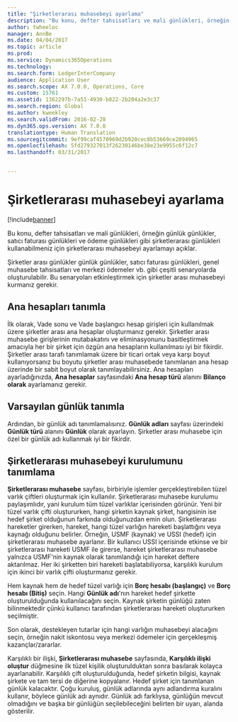 ```yaml
---
title: "Şirketlerarası muhasebeyi ayarlama"
description: "Bu konu, defter tahsisatları ve mali günlükleri, örneğin günlük günlükler, satıcı faturası günlükleri ve ödeme günlükleri gibi şirketlerarası günlükleri kullanabilmeniz için şirketlerarası muhasebeyi ayarlamayı açıklar."
author: twheeloc
manager: AnnBe
ms.date: 04/04/2017
ms.topic: article
ms.prod: 
ms.service: Dynamics365Operations
ms.technology: 
ms.search.form: LedgerInterCompany
audience: Application User
ms.search.scope: AX 7.0.0, Operations, Core
ms.custom: 15761
ms.assetid: 1362297b-7a51-4930-b822-2b204a2e3c37
ms.search.region: Global
ms.author: kweekley
ms.search.validFrom: 2016-02-28
ms.dyn365.ops.version: AX 7.0.0
translationtype: Human Translation
ms.sourcegitcommit: 9ef99caf4570969d2b920cec8b53669ce2094965
ms.openlocfilehash: 5fd279327013f26230146be38e23e9955c6f12c7
ms.lasthandoff: 03/31/2017


---
```


# <a name="intercompany-accounting-setup"></a>Şirketlerarası muhasebeyi ayarlama

[!include[banner](../includes/banner.md)]


Bu konu, defter tahsisatları ve mali günlükleri, örneğin günlük günlükler, satıcı faturası günlükleri ve ödeme günlükleri gibi şirketlerarası günlükleri kullanabilmeniz için şirketlerarası muhasebeyi ayarlamayı açıklar.

Şirketler arası günlükler günlük günlükler, satıcı faturası günlükleri, genel muhasebe tahsisatları ve merkezi ödemeler vb. gibi çeşitli senaryolarda oluşturulabilir. Bu senaryoları etkinleştirmek için şirketler arası muhasebeyi kurmanız gerekir.

## <a name="define-main-accounts"></a>Ana hesapları tanımla
İlk olarak, Vade sonu ve Vade başlangıcı hesap girişleri için kullanılmak üzere şirketler arası ana hesaplar oluşturmanız gerekir. Şirketler arası muhasebe girişlerinin mutabakatını ve eliminasyonunu basitleştirmek amacıyla her bir şirket için özgün ana hesapların kullanılması iyi bir fikirdir. Şirketler arası tarafı tanımlamak üzere bir ticari ortak veya karşı boyut kullanıyorsanız bu boyutu şirketler arası muhasebede tanımlanan ana hesap üzerinde bir sabit boyut olarak tanımlayabilirsiniz. Ana hesapları ayarladığınızda, **Ana hesaplar** sayfasındaki **Ana hesap türü** alanını **Bilanço olarak** ayarlamanız gerekir.

## <a name="define-journal-names"></a>Varsayılan günlük tanımla
Ardından, bir günlük adı tanımlamalısınız. **Günlük adları** sayfası üzerindeki **Günlük türü** alanını **Günlük** olarak ayarlayın. Şirketler arası muhasebe için özel bir günlük adı kullanmak iyi bir fikirdir.

## <a name="define-intercompany-accounting-setup"></a>Şirketlerarası muhasebeyi kurulumunu tanımlama
**Şirketlerarası muhasebe** sayfası, birbiriyle işlemler gerçekleştirebilen tüzel varlık çiftleri oluşturmak için kullanılır. Şirketlerarası muhasebe kurulumu paylaşımlıdır, yani kurulum tüm tüzel varlıklar içerisinden görünür. Yeni bir tüzel varlık çifti oluştururken, hangi şirketin kaynak şirket, hangisinin ise hedef şirket olduğunun farkında olduğunuzdan emin olun. Şirketlerarası hareketler girerken, hareket, hangi tüzel varlığın hareketi başlattığını veya kaynağı olduğunu belirler. Örneğin, USMF (kaynak) ve USSI (hedef) için şirketlerarası muhasebe ayarlanır. Bir kullanıcı USSI içerisinde etkinse ve bir şirketlerarası hareketi USMF ile girerse, hareket şirketlerarası muhasebe yalnızca USMF'nin kaynak olarak tanımlandığı için hareket deftere aktarılmaz. Her iki şirketten biri hareketi başlatabiliyorsa, karşılıklı kurulum için ikinci bir varlık çifti oluşturmanız gerekir. 

Hem kaynak hem de hedef tüzel varlığı için **Borç hesabı (başlangıç)** ve **Borç hesabı (Bitiş)** seçin. Hangi **Günlük adı**'nın hareket hedef şirkette oluşturulduğunda kullanılacağını seçin. Kaynak şirketin günlüğü zaten bilinmektedir çünkü kullanıcı tarafından şirketlerarası hareketi oluştururken seçilmiştir. 

Son olarak, destekleyen tutarlar için hangi varlığın muhasebeyi alacağını seçin, örneğin nakit iskontosu veya merkezi ödemeler için gerçekleşmiş kazançlar/zararlar. 

Karşılıklı bir ilişki, **Şirketlerarası muhasebe** sayfasında, **Karşılıklı ilişki oluştur** düğmesine ilk tüzel kişilik oluşturulduktan sonra basılarak kolayca ayarlanabilir. Karşılıklı çift oluşturulduğunda, hedef şirketin bilgisi, kaynak şirkete ve tam tersi de diğerine kopyalanır. Hedef şirket için tanımlanan günlük kalacaktır. Çoğu kuruluş, günlük adlarında aynı adlandırma kuralını kullanır, böylece günlük adı aynıdır. Günlük adı farklıysa, günlüğün mevcut olmadığını ve başka bir günlüğün seçilebileceğini belirten bir uyarı, alanda gösterilir.




